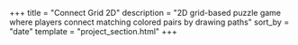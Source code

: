 +++
title = "Connect Grid 2D"
description = "2D grid-based puzzle game where players connect matching colored pairs by drawing paths"
sort_by = "date"
template = "project_section.html"
+++

